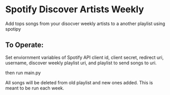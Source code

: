 # Spotify Discover Artists Weekly
 Add tops songs from your disocver weekly artists to a another playlist using spotipy

## To Operate:
Set enviornment variables of Spotify API client id, client secret,  redirect uri, username, discover weekly playlist uri, and playlist to send songs to uri.

then run main.py

All songs will be deleted from old playlist and new ones added. This is meant to be run each week.